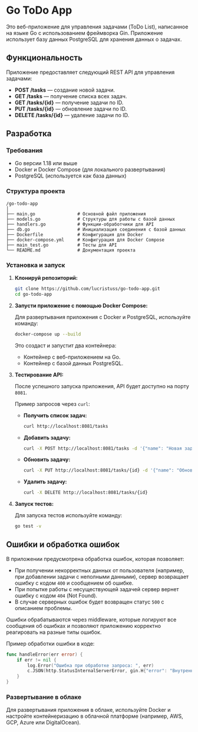 
# Go ToDo App

Это веб-приложение для управления задачами (ToDo List), написанное на языке Go с использованием фреймворка Gin. Приложение использует базу данных PostgreSQL для хранения данных о задачах.

## Функциональность

Приложение предоставляет следующий REST API для управления задачами:

- **POST /tasks** — создание новой задачи.
- **GET /tasks** — получение списка всех задач.
- **GET /tasks/{id}** — получение задачи по ID.
- **PUT /tasks/{id}** — обновление задачи по ID.
- **DELETE /tasks/{id}** — удаление задачи по ID.

## Разработка

### Требования

- Go версии 1.18 или выше
- Docker и Docker Compose (для локального развертывания)
- PostgreSQL (используется как база данных)

### Структура проекта

```
/go-todo-app
│
├── main.go                # Основной файл приложения
├── models.go              # Структуры для работы с базой данных
├── handlers.go            # Функции-обработчики для API
├── db.go                  # Инициализация соединения с базой данных
├── Dockerfile             # Конфигурация для Docker
├── docker-compose.yml     # Конфигурация для Docker Compose
├── main_test.go           # Тесты для API
└── README.md              # Документация проекта
```

### Установка и запуск

1. **Клонируй репозиторий:**

   ```sh
   git clone https://github.com/lucristuss/go-todo-app.git
   cd go-todo-app
   ```

2. **Запусти приложение с помощью Docker Compose:**

   Для развертывания приложения с Docker и PostgreSQL, используйте команду:

   ```sh
   docker-compose up --build
   ```

   Это создаст и запустит два контейнера:
   - Контейнер с веб-приложением на Go.
   - Контейнер с базой данных PostgreSQL.

3. **Тестирование API:**

   После успешного запуска приложения, API будет доступно на порту `8081`.

   Пример запросов через `curl`:

   - **Получить список задач:**
     ```sh
     curl http://localhost:8081/tasks
     ```

   - **Добавить задачу:**
     ```sh
     curl -X POST http://localhost:8081/tasks -d '{"name": "Новая задача"}' -H "Content-Type: application/json"
     ```

   - **Обновить задачу:**
     ```sh
     curl -X PUT http://localhost:8081/tasks/{id} -d '{"name": "Обновленная задача"}' -H "Content-Type: application/json"
     ```

   - **Удалить задачу:**
     ```sh
     curl -X DELETE http://localhost:8081/tasks/{id}
     ```
4. **Запуск тестов:**

   Для запуска тестов используйте команду:

   ```sh
   go test -v
   ```

## Ошибки и обработка ошибок

В приложении предусмотрена обработка ошибок, которая позволяет:
- При получении некорректных данных от пользователя (например, при добавлении задачи с неполными данными), сервер возвращает ошибку с кодом `400` и сообщением об ошибке.
- При попытке работы с несуществующей задачей сервер вернет ошибку с кодом `404` (Not Found).
- В случае серверных ошибок будет возвращен статус `500` с описанием проблемы.

Ошибки обрабатываются через middleware, которые логируют все сообщения об ошибках и позволяют приложению корректно реагировать на разные типы ошибок.

Пример обработки ошибки в коде:

```go
func handleError(err error) {
    if err != nil {
        log.Error("Ошибка при обработке запроса: ", err)
        c.JSON(http.StatusInternalServerError, gin.H{"error": "Внутренняя ошибка сервера"})
    }
}
```


### Развертывание в облаке

Для развертывания приложения в облаке, используйте Docker и настройте контейнеризацию в облачной платформе (например, AWS, GCP, Azure или DigitalOcean).
